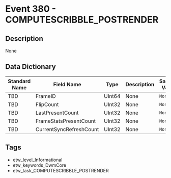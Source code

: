 # Event 380 - COMPUTESCRIBBLE_POSTRENDER

## Description
None

## Data Dictionary
|Standard Name|Field Name|Type|Description|Sample Value|
|---|---|---|---|---|
|TBD|FrameID|UInt64|None|`None`|
|TBD|FlipCount|UInt32|None|`None`|
|TBD|LastPresentCount|UInt32|None|`None`|
|TBD|FrameStatsPresentCount|UInt32|None|`None`|
|TBD|CurrentSyncRefreshCount|UInt32|None|`None`|

## Tags
* etw_level_Informational
* etw_keywords_DwmCore
* etw_task_COMPUTESCRIBBLE_POSTRENDER